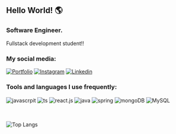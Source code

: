 ## Hello World! 🌎

### Software Engineer. <br>
Fullstack development student!!

### My social media:

[![Portfolio](https://img.shields.io/badge/website-000000?style=for-the-badge&logo=About.me&logoColor=white)](https://portifolio-nine-rust.vercel.app)
[![Instagram](https://img.shields.io/badge/Instagram-E4405F?style=for-the-badge&logo=instagram&logoColor=white)](https://www.instagram.com/gr7.magrao/)
[![Linkedin](https://img.shields.io/badge/LinkedIn-0077B5?style=for-the-badge&logo=linkedin&logoColor=white)](https://www.linkedin.com/in/gustavo-r13/)

### Tools and languages I use frequently:

<div style="display: inline_block">
  <img align="center" alt="javascrpit" src="https://img.shields.io/badge/JavaScript-323330?style=for-the-badge&logo=javascript&logoColor=F7DF1E">
  <img align="center" alt="ts" src="https://img.shields.io/badge/TypeScript-007ACC?style=for-the-badge&logo=typescript&logoColor=white">
  <img align="center" alt="react.js" src="https://img.shields.io/badge/React-20232A?style=for-the-badge&logo=react&logoColor=61DAFB">
  <img align="center" alt="java" src="https://img.shields.io/badge/Java-ED8B00?style=for-the-badge&logo=openjdk&logoColor=white">
  <img align="center" alt="spring" src="https://img.shields.io/badge/Spring-6DB33F?style=for-the-badge&logo=spring&logoColor=white"> 
  <img align="center" alt="mongoDB" src="https://img.shields.io/badge/MongoDB-4EA94B?style=for-the-badge&logo=mongodb&logoColor=white">  
  <img align="center" alt="MySQL" src="https://img.shields.io/badge/MySQL-00000F?style=for-the-badge&logo=mysql&logoColor=white">  
  
</div>
<br><br>

![Top Langs](https://github-readme-stats.vercel.app/api/top-langs/?username=Guhfrontend&layout=compact)

